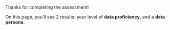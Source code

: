 Thanks for completing the assessment!

On this page, you’ll see 2 results: your level of **data proficiency**, and a **data persona**.